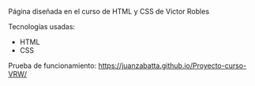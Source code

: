 Página diseñada en el curso de HTML y CSS de Victor Robles

Tecnologías usadas:
- HTML
- CSS

Prueba de funcionamiento:
https://juanzabatta.github.io/Proyecto-curso-VRW/
